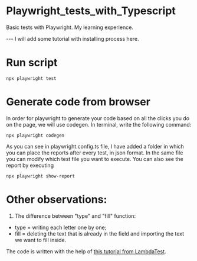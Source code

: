 # Playwright_tests_with_Typescript
Basic tests with Playwright. My learning experience.

--- I will add some tutorial with installing process here.

# Run script
```
npx playwright test
```

# Generate code from browser
In order for playwright to generate your code based on all the clicks you do on the page, we will use codegen. In terminal, write the following command:
```
npx playwright codegen
```

As you can see in playwright.config.ts file, I have added a folder in which you can place the reports after every test, in json format. In the same file you can modify which test file you want to execute.
You can also see the report by executing
```
npx playwright show-report
```

# Other observations:
1. The difference between "type" and "fill" function:
- type = writing each letter one by one;
- fill = deleting the text that is already in the field and importing the text we want to fill inside.

The code is written with the help of [this tutorial from LambdaTest](https://youtu.be/wawbt1cATsk).
